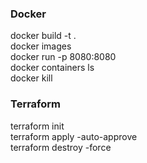### Docker

docker build -t <image-name> .\
docker images\
docker run -p 8080:8080 <image-name>\
docker containers ls\
docker kill <container-id>


### Terraform

terraform init\
terraform apply -auto-approve\
terraform destroy -force
